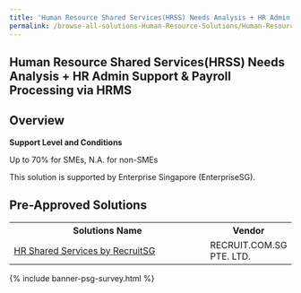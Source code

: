 ```yaml
---
title: 'Human Resource Shared Services(HRSS) Needs Analysis + HR Admin Support Payroll Processing via HRMS'
permalink: /browse-all-solutions-Human-Resource-Solutions/Human-Resource-Shared-Services-HRSS--Needs-Analysis-+-HR-Admin-Support-Payroll-Processing-via-HRMS
---
```


## Human Resource Shared Services(HRSS) Needs Analysis + HR Admin Support & Payroll Processing via HRMS
## Overview

**Support Level and Conditions**

Up to 70% for SMEs, N.A. for non-SMEs

This solution is supported by Enterprise Singapore (EnterpriseSG).

## Pre-Approved Solutions

<table>
<tr>
<th style='width: auto;'><b>Solutions Name</b></th>
<th style='width: 30%;'><b>Vendor</b></th>
</tr>
<tr>
<td><a href='/productivity-solutions-grant/solutionrepo/solution3503' target='_blank'>HR Shared Services by RecruitSG</a><br></td>
<td>RECRUIT.COM.SG PTE. LTD.</td>
</tr>
</table>

{% include banner-psg-survey.html %}
